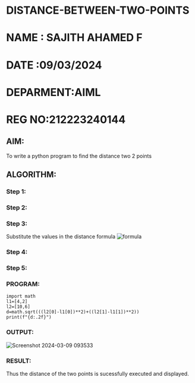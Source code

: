 # DISTANCE-BETWEEN-TWO-POINTS
# NAME : SAJITH AHAMED F
# DATE :09/03/2024
# DEPARMENT:AIML
# REG NO:212223240144  

## AIM:
To write a python program to find the distance two 2 points
## ALGORITHM:
### Step 1: 
### Step 2: 
### Step 3: 
Substitute the values in the distance formula  ![formula](/formula.JPG)
### Step 4: 
### Step 5: 
### PROGRAM:
```
import math
l1=[4,2]
l2=[10,6]
d=math.sqrt(((l2[0]-l1[0])**2)+((l2[1]-l1[1])**2))
print(f"{d:.2f}")
```


### OUTPUT:
![Screenshot 2024-03-09 093533](https://github.com/Sajith-28/DISTANCE-BETWEEN-TWO-POINTS/assets/149937471/9e0da002-e3d7-4ee2-926c-5daed753806b)


### RESULT:

Thus the distance of the two points is sucessfully executed and displayed.
